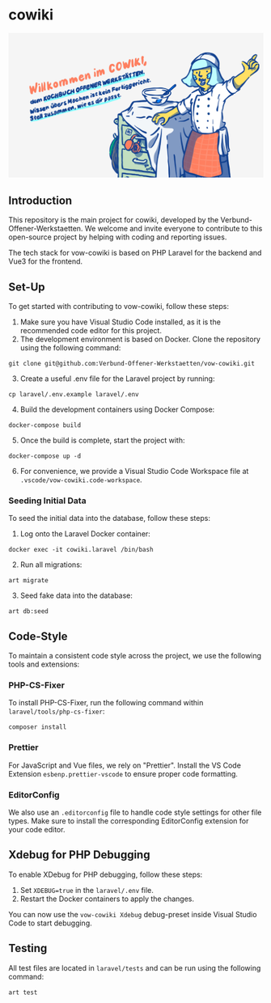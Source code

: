 # cowiki

<img src="header.jpg"/>

## Introduction

This repository is the main project for cowiki, developed by the Verbund-Offener-Werkstaetten. We welcome and invite everyone to contribute to this open-source project by helping with coding and reporting issues.

The tech stack for vow-cowiki is based on PHP Laravel for the backend and Vue3 for the frontend.

## Set-Up

To get started with contributing to vow-cowiki, follow these steps:

1. Make sure you have Visual Studio Code installed, as it is the recommended code editor for this project.
2. The development environment is based on Docker. Clone the repository using the following command:

```
git clone git@github.com:Verbund-Offener-Werkstaetten/vow-cowiki.git
```

3. Create a useful .env file for the Laravel project by running:

```
cp laravel/.env.example laravel/.env
```

4. Build the development containers using Docker Compose:

```
docker-compose build
```

5. Once the build is complete, start the project with:

```
docker-compose up -d
```

6. For convenience, we provide a Visual Studio Code Workspace file at `.vscode/vow-cowiki.code-workspace`.

### Seeding Initial Data

To seed the initial data into the database, follow these steps:

1. Log onto the Laravel Docker container:

```
docker exec -it cowiki.laravel /bin/bash
```

2. Run all migrations:

```
art migrate
```

3. Seed fake data into the database:

```
art db:seed
```

## Code-Style

To maintain a consistent code style across the project, we use the following tools and extensions:

### PHP-CS-Fixer

To install PHP-CS-Fixer, run the following command within `laravel/tools/php-cs-fixer`:

```
composer install
```

### Prettier

For JavaScript and Vue files, we rely on "Prettier". Install the VS Code Extension `esbenp.prettier-vscode` to ensure proper code formatting.

### EditorConfig

We also use an `.editorconfig` file to handle code style settings for other file types. Make sure to install the corresponding EditorConfig extension for your code editor.

## Xdebug for PHP Debugging

To enable XDebug for PHP debugging, follow these steps:

1. Set `XDEBUG=true` in the `laravel/.env` file.
2. Restart the Docker containers to apply the changes.

You can now use the `vow-cowiki Xdebug` debug-preset inside Visual Studio Code to start debugging.

## Testing

All test files are located in `laravel/tests` and can be run using the following command:

```
art test
```
